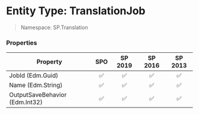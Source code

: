 # Entity Type: TranslationJob

> Namespace: SP.Translation

### Properties

Property | SPO | SP 2019 | SP 2016 | SP 2013
----------|:---:|:-------:|:-------:|:-------:
JobId (Edm.Guid) | ✅ | ✅ | ✅ | ✅
Name (Edm.String) | ✅ | ✅ | ✅ | ✅
OutputSaveBehavior (Edm.Int32) | ✅ | ✅ | ✅ | ✅